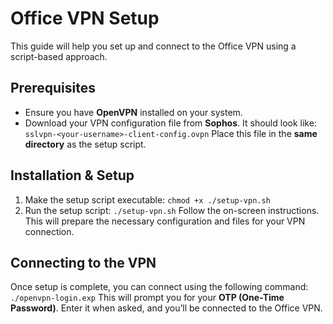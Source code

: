 # Office VPN Setup

This guide will help you set up and connect to the Office VPN using a script-based approach.

## Prerequisites
-   Ensure you have **OpenVPN** installed on your system.
-   Download your VPN configuration file from **Sophos**. It should look like:
`sslvpn-<your-username>-client-config.ovpn`
Place this file in the **same directory** as the setup script.

## Installation & Setup
1. Make the setup script executable:
  `chmod +x ./setup-vpn.sh`
2. Run the setup script:
`./setup-vpn.sh`
Follow the on-screen instructions. This will prepare the necessary configuration and files for your VPN connection.

## Connecting to the VPN

Once setup is complete, you can connect using the following command:
    `./openvpn-login.exp`
This will prompt you for your **OTP (One-Time Password)**. Enter it when asked, and you’ll be connected to the Office VPN.
